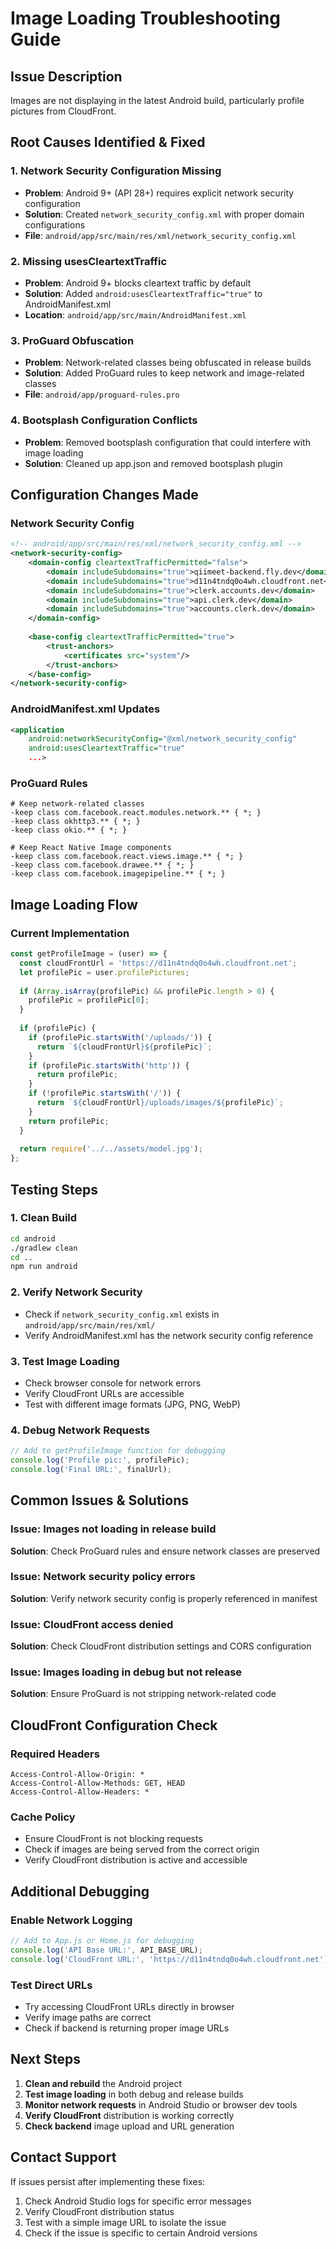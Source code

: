 # Image Loading Troubleshooting Guide

## Issue Description
Images are not displaying in the latest Android build, particularly profile pictures from CloudFront.

## Root Causes Identified & Fixed

### 1. **Network Security Configuration Missing**
- **Problem**: Android 9+ (API 28+) requires explicit network security configuration
- **Solution**: Created `network_security_config.xml` with proper domain configurations
- **File**: `android/app/src/main/res/xml/network_security_config.xml`

### 2. **Missing usesCleartextTraffic**
- **Problem**: Android 9+ blocks cleartext traffic by default
- **Solution**: Added `android:usesCleartextTraffic="true"` to AndroidManifest.xml
- **Location**: `android/app/src/main/AndroidManifest.xml`

### 3. **ProGuard Obfuscation**
- **Problem**: Network-related classes being obfuscated in release builds
- **Solution**: Added ProGuard rules to keep network and image-related classes
- **File**: `android/app/proguard-rules.pro`

### 4. **Bootsplash Configuration Conflicts**
- **Problem**: Removed bootsplash configuration that could interfere with image loading
- **Solution**: Cleaned up app.json and removed bootsplash plugin

## Configuration Changes Made

### Network Security Config
```xml
<!-- android/app/src/main/res/xml/network_security_config.xml -->
<network-security-config>
    <domain-config cleartextTrafficPermitted="false">
        <domain includeSubdomains="true">qiimeet-backend.fly.dev</domain>
        <domain includeSubdomains="true">d11n4tndq0o4wh.cloudfront.net</domain>
        <domain includeSubdomains="true">clerk.accounts.dev</domain>
        <domain includeSubdomains="true">api.clerk.dev</domain>
        <domain includeSubdomains="true">accounts.clerk.dev</domain>
    </domain-config>
    
    <base-config cleartextTrafficPermitted="true">
        <trust-anchors>
            <certificates src="system"/>
        </trust-anchors>
    </base-config>
</network-security-config>
```

### AndroidManifest.xml Updates
```xml
<application
    android:networkSecurityConfig="@xml/network_security_config"
    android:usesCleartextTraffic="true"
    ...>
```

### ProGuard Rules
```proguard
# Keep network-related classes
-keep class com.facebook.react.modules.network.** { *; }
-keep class okhttp3.** { *; }
-keep class okio.** { *; }

# Keep React Native Image components
-keep class com.facebook.react.views.image.** { *; }
-keep class com.facebook.drawee.** { *; }
-keep class com.facebook.imagepipeline.** { *; }
```

## Image Loading Flow

### Current Implementation
```javascript
const getProfileImage = (user) => {
  const cloudFrontUrl = 'https://d11n4tndq0o4wh.cloudfront.net';
  let profilePic = user.profilePictures;
  
  if (Array.isArray(profilePic) && profilePic.length > 0) {
    profilePic = profilePic[0];
  }
  
  if (profilePic) {
    if (profilePic.startsWith('/uploads/')) {
      return `${cloudFrontUrl}${profilePic}`;
    }
    if (profilePic.startsWith('http')) {
      return profilePic;
    }
    if (!profilePic.startsWith('/')) {
      return `${cloudFrontUrl}/uploads/images/${profilePic}`;
    }
    return profilePic;
  }
  
  return require('../../assets/model.jpg');
};
```

## Testing Steps

### 1. **Clean Build**
```bash
cd android
./gradlew clean
cd ..
npm run android
```

### 2. **Verify Network Security**
- Check if `network_security_config.xml` exists in `android/app/src/main/res/xml/`
- Verify AndroidManifest.xml has the network security config reference

### 3. **Test Image Loading**
- Check browser console for network errors
- Verify CloudFront URLs are accessible
- Test with different image formats (JPG, PNG, WebP)

### 4. **Debug Network Requests**
```javascript
// Add to getProfileImage function for debugging
console.log('Profile pic:', profilePic);
console.log('Final URL:', finalUrl);
```

## Common Issues & Solutions

### Issue: Images not loading in release build
**Solution**: Check ProGuard rules and ensure network classes are preserved

### Issue: Network security policy errors
**Solution**: Verify network security config is properly referenced in manifest

### Issue: CloudFront access denied
**Solution**: Check CloudFront distribution settings and CORS configuration

### Issue: Images loading in debug but not release
**Solution**: Ensure ProGuard is not stripping network-related code

## CloudFront Configuration Check

### Required Headers
```
Access-Control-Allow-Origin: *
Access-Control-Allow-Methods: GET, HEAD
Access-Control-Allow-Headers: *
```

### Cache Policy
- Ensure CloudFront is not blocking requests
- Check if images are being served from the correct origin
- Verify CloudFront distribution is active and accessible

## Additional Debugging

### Enable Network Logging
```javascript
// Add to App.js or Home.js for debugging
console.log('API Base URL:', API_BASE_URL);
console.log('CloudFront URL:', 'https://d11n4tndq0o4wh.cloudfront.net');
```

### Test Direct URLs
- Try accessing CloudFront URLs directly in browser
- Verify image paths are correct
- Check if backend is returning proper image URLs

## Next Steps

1. **Clean and rebuild** the Android project
2. **Test image loading** in both debug and release builds
3. **Monitor network requests** in Android Studio or browser dev tools
4. **Verify CloudFront** distribution is working correctly
5. **Check backend** image upload and URL generation

## Contact Support

If issues persist after implementing these fixes:
1. Check Android Studio logs for specific error messages
2. Verify CloudFront distribution status
3. Test with a simple image URL to isolate the issue
4. Check if the issue is specific to certain Android versions
